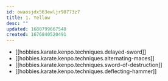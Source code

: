 ```yaml
---
id: owaosjdx563ewljr98773z7
title: 1. Yellow
desc: ""
updated: 1680799667548
created: 1676840520491
---
```


- [[hobbies.karate.kenpo.techniques.delayed-sword]]
- [[hobbies.karate.kenpo.techniques.alternating-maces]]
- [[hobbies.karate.kenpo.techniques.sword-of-destruction]]
- [[hobbies.karate.kenpo.techniques.deflecting-hammer]]


